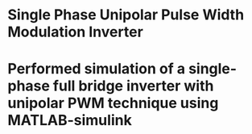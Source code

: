 # Single Phase Unipolar Pulse Width Modulation Inverter
# Performed simulation of a single-phase full bridge inverter with unipolar PWM technique using MATLAB-simulink
